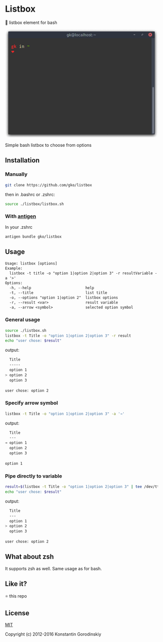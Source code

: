 # Listbox
💬 listbox element for bash

![demo](https://github.com/gko/listbox/raw/master/demo.gif)

Simple bash listbox to choose from options

## Installation

### Manually
```bash
git clone https://github.com/gko/listbox
```
then in .bashrc or .zshrc:
```bash
source ./listbox/listbox.sh
```
### With [antigen](https://github.com/zsh-users/antigen)

In your .zshrc
```sh
antigen bundle gko/listbox
```

## Usage
```
Usage: listbox [options]
Example:
  listbox -t title -o "option 1|option 2|option 3" -r resultVariable -a '>'
Options:
  -h, --help                         help
  -t, --title                        list title
  -o, --options "option 1|option 2"  listbox options
  -r, --result <var>                 result variable
  -a, --arrow <symbol>               selected option symbol
```
### General usage
```bash
source ./listbox.sh
listbox -t Title -o "option 1|option 2|option 3" -r result
echo "user chose: $result"
```

output:
```bash
  Title
  -----
  option 1
> option 2
  option 3
  
user chose: option 2
```

### Specify arrow symbol
```bash
listbox -t Title -o "option 1|option 2|option 3" -a '→'
```

output:
```bash
  Title
  ---
→ option 1
  option 2
  option 3
  
option 1
```

### Pipe directly to variable
```bash
result=$(listbox -t Title -o "option 1|option 2|option 3" | tee /dev/tty | tail -n 1)
echo "user chose: $result"
```

output:
```bash
  Title
  ---
  option 1
> option 2
  option 3
  
user chose: option 2
```

## What about zsh

It supports zsh as well. Same usage as for bash.

## Like it?

:star: this repo

## License

[MIT](http://opensource.org/licenses/MIT)

Copyright (c) 2012-2016 Konstantin Gorodinskiy
